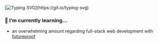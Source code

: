 [![Typing SVG](https://readme-typing-svg.herokuapp.com?font=Jetbrains+Mono&size=16&duration=3750&color=00F72B&background=11111100&vCenter=true&width=500&height=25&lines=Hi%2C+I'm+Chris+Pucknell%2C+and+this+is+my+Github!)](https://git.io/typing-svg)
### 🌱 I’m currently learning... 
- an overwhelming amount regarding full-stack web development with [futureproof](https://www.getfutureproof.co.uk/)
